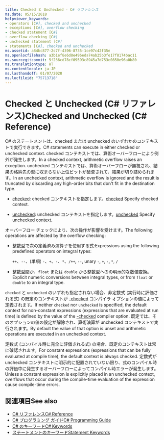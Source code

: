 ```yaml
---
title: Checked と Unchecked - C# リファレンス
ms.date: 05/15/2018
helpviewer_keywords:
- operators [C#], checked and unchecked
- exceptions [C#], overflow checking
- checked statement [C#]
- overflow checking [C#]
- unchecked statement [C#]
- statements [C#], checked and unchecked
ms.assetid: a84bc877-2c7f-4396-8735-1ce97c42f35e
ms.openlocfilehash: a3b1ef8e6d8e496eda74ab25b3fe17f8174bac11
ms.sourcegitcommit: 5f236cd78cf09593c8945a7d753e0850e96a0b80
ms.translationtype: HT
ms.contentlocale: ja-JP
ms.lasthandoff: 01/07/2020
ms.locfileid: "75713718"
---
```

# <a name="checked-and-unchecked-c-reference"></a><span data-ttu-id="fd009-102">Checked と Unchecked (C# リファレンス)</span><span class="sxs-lookup"><span data-stu-id="fd009-102">Checked and Unchecked (C# Reference)</span></span>
<span data-ttu-id="fd009-103">C# のステートメントは、checked または unchecked のいずれかのコンテキストで実行できます。</span><span class="sxs-lookup"><span data-stu-id="fd009-103">C# statements can execute in either checked or unchecked context.</span></span> <span data-ttu-id="fd009-104">checked コンテキストでは、算術オーバーフローにより例外が発生します。</span><span class="sxs-lookup"><span data-stu-id="fd009-104">In a checked context, arithmetic overflow raises an exception.</span></span> <span data-ttu-id="fd009-105">unchecked コンテキストでは、算術オーバーフローが無視され、結果の格納先の型に収まらない上位ビットが破棄されて、結果が切り詰められます。</span><span class="sxs-lookup"><span data-stu-id="fd009-105">In an unchecked context, arithmetic overflow is ignored and the result is truncated by discarding any high-order bits that don't fit in the destination type.</span></span>  
  
- <span data-ttu-id="fd009-106">[checked](checked.md): checked コンテキストを指定します。</span><span class="sxs-lookup"><span data-stu-id="fd009-106">[checked](checked.md) Specify checked context.</span></span>  
  
- <span data-ttu-id="fd009-107">[unchecked](unchecked.md): unchecked コンテキストを指定します。</span><span class="sxs-lookup"><span data-stu-id="fd009-107">[unchecked](unchecked.md) Specify unchecked context.</span></span>  
  
 <span data-ttu-id="fd009-108">オーバーフロー チェックにより、次の操作が影響を受けます。</span><span class="sxs-lookup"><span data-stu-id="fd009-108">The following operations are affected by the overflow checking:</span></span>  
  
- <span data-ttu-id="fd009-109">整数型で次の定義済み演算子を使用する式:</span><span class="sxs-lookup"><span data-stu-id="fd009-109">Expressions using the following predefined operators on integral types:</span></span>  
  
     <span data-ttu-id="fd009-110">`++`、`--`、(単項) `-`、`+`、`-`、`*`、`/`</span><span class="sxs-lookup"><span data-stu-id="fd009-110">`++`, `--`, unary `-`, `+`, `-`, `*`, `/`</span></span>  
  
- <span data-ttu-id="fd009-111">整数型間か、`float` または `double` から整数型へのの明示的な数値変換。</span><span class="sxs-lookup"><span data-stu-id="fd009-111">Explicit numeric conversions between integral types, or from `float` or `double` to an integral type.</span></span>  
  
 <span data-ttu-id="fd009-112">`checked` と `unchecked` のいずれも指定されない場合、非定数式 (実行時に評価される式) の既定のコンテキストが [-checked](../compiler-options/checked-compiler-option.md) コンパイラ オプションの値によって定義されます。</span><span class="sxs-lookup"><span data-stu-id="fd009-112">If neither `checked` nor `unchecked` is specified, the default context for non-constant expressions (expressions that are evaluated at run time) is defined by the value of the [-checked](../compiler-options/checked-compiler-option.md) compiler option.</span></span> <span data-ttu-id="fd009-113">既定では、そのオプションの値の設定が解除され、算術演算が unchecked コンテキストで実行されます。</span><span class="sxs-lookup"><span data-stu-id="fd009-113">By default the value of that option is unset and arithmetic operations are executed in an unchecked context.</span></span>
 
 <span data-ttu-id="fd009-114">定数式 (コンパイル時に完全に評価される式) の場合、既定のコンテキストは常に確認されます。</span><span class="sxs-lookup"><span data-stu-id="fd009-114">For constant expressions (expressions that can be fully evaluated at compile time), the default context is always checked.</span></span> <span data-ttu-id="fd009-115">定数式が unchecked コンテキストに明示的に配置されていない限り、式のコンパイル時の評価中に発生するオーバーフローによってコンパイル時エラーが発生します。</span><span class="sxs-lookup"><span data-stu-id="fd009-115">Unless a constant expression is explicitly placed in an unchecked context, overflows that occur during the compile-time evaluation of the expression cause compile-time errors.</span></span>
  
## <a name="see-also"></a><span data-ttu-id="fd009-116">関連項目</span><span class="sxs-lookup"><span data-stu-id="fd009-116">See also</span></span>

- [<span data-ttu-id="fd009-117">C# リファレンス</span><span class="sxs-lookup"><span data-stu-id="fd009-117">C# Reference</span></span>](../index.md)
- [<span data-ttu-id="fd009-118">C# プログラミング ガイド</span><span class="sxs-lookup"><span data-stu-id="fd009-118">C# Programming Guide</span></span>](../../programming-guide/index.md)
- [<span data-ttu-id="fd009-119">C# のキーワード</span><span class="sxs-lookup"><span data-stu-id="fd009-119">C# Keywords</span></span>](index.md)
- [<span data-ttu-id="fd009-120">ステートメントのキーワード</span><span class="sxs-lookup"><span data-stu-id="fd009-120">Statement Keywords</span></span>](statement-keywords.md)
